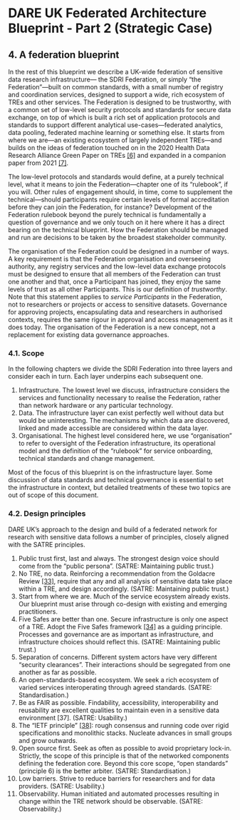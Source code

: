 # DARE UK Federated Architecture Blueprint - Part 2 (Strategic Case)

## 4. A federation blueprint

In the rest of this blueprint we describe a UK-wide federation of sensitive data research infrastructure—
the SDRI Federation, or simply “the Federation”—built on common standards, with a small number of
registry and coordination services, designed to support a wide, rich ecosystem of TREs and other services.
The Federation is designed to be trustworthy, with a common set of low-level security protocols and
standards for secure data exchange, on top of which is built a rich set of application protocols and
standards to support different analytical use-cases—federated analytics, data pooling, federated machine
learning or something else. It starts from where we are—an existing ecosystem of largely independent
TREs—and builds on the ideas of federation touched on in the 2020 Health Data Research Alliance Green
Paper on TREs [[6]](../References.md#ref-6) and expanded in a companion paper 
from 2021 [[7]](../References.md#ref-7).

The low-level protocols and standards would define, at a purely technical level, what it means to join the
Federation—chapter one of its “rulebook”, if you will. Other rules of engagement should, in time, come to
supplement the technical—should participants require certain levels of formal accreditation before they
can join the Federation, for instance? Development of the Federation rulebook beyond the purely
technical is fundamentally a question of governance and we only touch on it here where it has a direct
bearing on the technical blueprint. How the Federation should be managed and run are decisions to be
taken by the broadest stakeholder community.

The organisation of the Federation could be designed in a number of ways. A key requirement is that the
Federation organisation and overseeing authority, any registry services and the low-level data exchange
protocols must be designed to ensure that all members of the Federation can trust one another and that,
once a Participant has joined, they enjoy the same levels of trust as all other Participants. This is our
definition of _trustworthy_. Note that this statement applies to _service Participants_ in the Federation, not to
researchers or projects or access to sensitive datasets. Governance for approving projects, encapsulating
data and researchers in authorised contexts, requires the same rigour in approval and access management
as it does today. The organisation of the Federation is a new concept, not a replacement for existing data
governance approaches.

### 4.1. Scope

In the following chapters we divide the SDRI Federation into three layers and consider each in turn. Each
layer underpins each subsequent one.

1. Infrastructure. The lowest level we discuss, infrastructure considers the services and functionality
    necessary to realise the Federation, rather than network hardware or any particular technology.
2. Data. The infrastructure layer can exist perfectly well without data but would be uninteresting. The
    mechanisms by which data are discovered, linked and made accessible are considered within the data
    layer.
3. Organisational. The highest level considered here, we use “organisation” to refer to oversight of the
    Federation infrastructure, its operational model and the definition of the “rulebook” for service
    onboarding, technical standards and change management.

Most of the focus of this blueprint is on the infrastructure layer. Some discussion of data standards and
technical governance is essential to set the infrastructure in context, but detailed treatments of these two
topics are out of scope of this document.


### 4.2. Design principles

DARE UK’s approach to the design and build of a federated network for research with sensitive data
follows a number of principles, closely aligned with the SATRE principles.

1. Public trust first, last and always. The strongest design voice should come from the “public
   persona”. (SATRE: Maintaining public trust.)
2. No TRE, no data. Reinforcing a recommendation from the Goldacre Review [[33]](../References.md#ref-33), 
   require that any and all analysis of sensitive data take place within a TRE, and design accordingly.
   (SATRE: Maintaining public trust.)
3. Start from where we are. Much of the service ecosystem already exists. Our blueprint must arise
   through co-design with existing and emerging practitioners.
4. Five Safes are better than one. Secure infrastructure is only one aspect of a TRE. Adopt the Five
   Safes framework [[34]](../References.md#ref-34) as a guiding principle. 
   Processes and governance are as important as infrastructure, and infrastructure choices 
   should reflect this. (SATRE: Maintaining public trust.)
5. Separation of concerns. Different system actors have very different “security clearances”. Their
   interactions should be segregated from one another as far as possible.
6. An open-standards-based ecosystem. We seek a rich ecosystem of varied services interoperating
   through agreed standards. (SATRE: Standardisation.)
7. Be as FAIR as possible. Findability, accessibility, interoperability and reusability are excellent
   qualities to maintain even in a sensitive data environment [37]. (SATRE: Usability.)
8. The “IETF principle” [[38]](../References.md#ref-38): rough consensus and running code 
   over rigid specifications and monolithic stacks. Nucleate advances in small groups and grow outwards.
9. Open source first. Seek as often as possible to avoid proprietary lock-in. Strictly, the scope of this
   principle is that of the networked components defining the federation core. Beyond this core
   scope, “open standards” (principle 6) is the better arbiter. (SATRE: Standardisation.)
10. Low barriers. Strive to reduce barriers for researchers and for data providers. (SATRE: Usability.)
11. Observability. Human initiated and automated processes resulting in change within the TRE
    network should be observable. (SATRE: Observability.)



